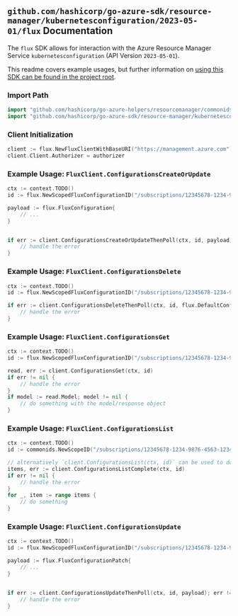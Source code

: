 
## `github.com/hashicorp/go-azure-sdk/resource-manager/kubernetesconfiguration/2023-05-01/flux` Documentation

The `flux` SDK allows for interaction with the Azure Resource Manager Service `kubernetesconfiguration` (API Version `2023-05-01`).

This readme covers example usages, but further information on [using this SDK can be found in the project root](https://github.com/hashicorp/go-azure-sdk/tree/main/docs).

### Import Path

```go
import "github.com/hashicorp/go-azure-helpers/resourcemanager/commonids"
import "github.com/hashicorp/go-azure-sdk/resource-manager/kubernetesconfiguration/2023-05-01/flux"
```


### Client Initialization

```go
client := flux.NewFluxClientWithBaseURI("https://management.azure.com")
client.Client.Authorizer = authorizer
```


### Example Usage: `FluxClient.ConfigurationsCreateOrUpdate`

```go
ctx := context.TODO()
id := flux.NewScopedFluxConfigurationID("/subscriptions/12345678-1234-9876-4563-123456789012/resourceGroups/some-resource-group", "fluxConfigurationValue")

payload := flux.FluxConfiguration{
	// ...
}


if err := client.ConfigurationsCreateOrUpdateThenPoll(ctx, id, payload); err != nil {
	// handle the error
}
```


### Example Usage: `FluxClient.ConfigurationsDelete`

```go
ctx := context.TODO()
id := flux.NewScopedFluxConfigurationID("/subscriptions/12345678-1234-9876-4563-123456789012/resourceGroups/some-resource-group", "fluxConfigurationValue")

if err := client.ConfigurationsDeleteThenPoll(ctx, id, flux.DefaultConfigurationsDeleteOperationOptions()); err != nil {
	// handle the error
}
```


### Example Usage: `FluxClient.ConfigurationsGet`

```go
ctx := context.TODO()
id := flux.NewScopedFluxConfigurationID("/subscriptions/12345678-1234-9876-4563-123456789012/resourceGroups/some-resource-group", "fluxConfigurationValue")

read, err := client.ConfigurationsGet(ctx, id)
if err != nil {
	// handle the error
}
if model := read.Model; model != nil {
	// do something with the model/response object
}
```


### Example Usage: `FluxClient.ConfigurationsList`

```go
ctx := context.TODO()
id := commonids.NewScopeID("/subscriptions/12345678-1234-9876-4563-123456789012/resourceGroups/some-resource-group")

// alternatively `client.ConfigurationsList(ctx, id)` can be used to do batched pagination
items, err := client.ConfigurationsListComplete(ctx, id)
if err != nil {
	// handle the error
}
for _, item := range items {
	// do something
}
```


### Example Usage: `FluxClient.ConfigurationsUpdate`

```go
ctx := context.TODO()
id := flux.NewScopedFluxConfigurationID("/subscriptions/12345678-1234-9876-4563-123456789012/resourceGroups/some-resource-group", "fluxConfigurationValue")

payload := flux.FluxConfigurationPatch{
	// ...
}


if err := client.ConfigurationsUpdateThenPoll(ctx, id, payload); err != nil {
	// handle the error
}
```
